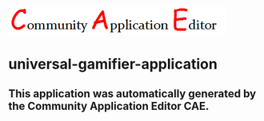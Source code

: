 ![CAE](https://github.com/CAE-Community-Application-Editor/application-202/blob/master/img/logo.png)  

universal-gamifier-application
===================


This application was automatically generated by the Community Application Editor CAE.  
---------------
